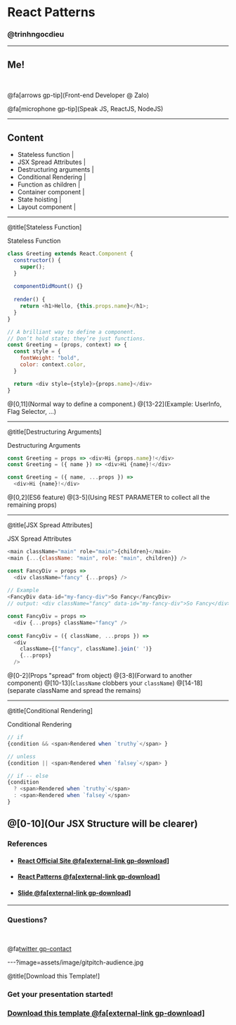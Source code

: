 # React Patterns

### @trinhngocdieu

---

## Me!

<br>

@fa[arrows gp-tip](Front-end Developer @ Zalo)

@fa[microphone gp-tip](Speak JS, ReactJS, NodeJS)

---

## Content

- Stateless function |
- JSX Spread Attributes |
- Destructuring arguments |
- Conditional Rendering |
- Function as children |
- Container component |
- State hoisting |
- Layout component |


---

@title[Stateless Function]

<p><span class="slide-title">Stateless Function</span></p>

```javascript
class Greeting extends React.Component {
  constructor() {
    super();
  }
  
  componentDidMount() {}
  
  render() {
    return <h1>Hello, {this.props.name}</h1>;
  }
}

// A brilliant way to define a component.
// Don’t hold state; they’re just functions.
const Greeting = (props, context) => {
  const style = {
    fontWeight: "bold",
    color: context.color,
  }

  return <div style={style}>{props.name}</div>
}
```

@[0,11](Normal way to define a component.)
@[13-22](Example: UserInfo, Flag Selector, ...)

---
@title[Destructuring Arguments]

<p><span class="slide-title">Destructuring Arguments</span></p>

```javascript
const Greeting = props => <div>Hi {props.name}!</div>
const Greeting = ({ name }) => <div>Hi {name}!</div>

const Greeting = ({ name, ...props }) =>
  <div>Hi {name}!</div>
```


@[0,2](ES6 feature)
@[3-5](Using REST PARAMETER to collect all the remaining props)

---

@title[JSX Spread Attributes]

<p><span class="slide-title">JSX Spread Attributes</span></p>

```javascript
<main className="main" role="main">{children}</main>
<main {...{className: "main", role: "main", children}} />

const FancyDiv = props =>
  <div className="fancy" {...props} />
  
// Example
<FancyDiv data-id="my-fancy-div">So Fancy</FancyDiv>
// output: <div className="fancy" data-id="my-fancy-div">So Fancy</div>

const FancyDiv = props =>
  <div {...props} className="fancy" />
  
const FancyDiv = ({ className, ...props }) =>
  <div
    className={["fancy", className].join(' ')}
    {...props}
  />
```

@[0-2](Props "spread" from object)
@[3-8](Forward to another component)
@[10-13](`className` clobbers your `className`)
@[14-18](separate className and spread the remains)

---
@title[Conditional Rendering]

<p><span class="slide-title">Conditional Rendering</span></p>

```javascript
// if
{condition && <span>Rendered when `truthy`</span> }

// unless
{condition || <span>Rendered when `falsey`</span> }

// if -- else 
{condition
  ? <span>Rendered when `truthy`</span>
  : <span>Rendered when `falsey`</span>
}
```
@[0-10](Our JSX Structure will be clearer)
---

### References

- #### [React Official Site  @fa[external-link gp-download]](https://gitpitch.com/gitpitch/templates/blue)
- #### [React Patterns @fa[external-link gp-download]](https://gitpitch.com/gitpitch/templates/blue?p=codemax)
- #### [Slide @fa[external-link gp-download]](https://gitpitch.com/gitpitch/templates/blue?p=speaker)

---

### Questions?

<br>

@fa[twitter gp-contact](@trinhngocdieu)


---?image=assets/image/gitpitch-audience.jpg

@title[Download this Template!]

### <span class="white">Get your presentation started!</span>
### [Download this template @fa[external-link gp-download]](https://gitpitch.com/template/download/blue)


